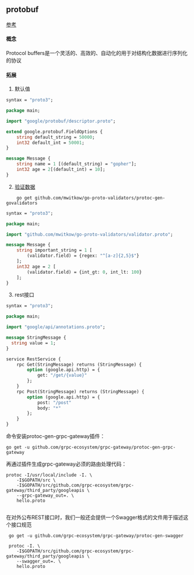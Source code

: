 ## protobuf

[参考](https://github.com/chai2010/advanced-go-programming-book/blob/master/ch4-rpc/ch4-06-grpc-ext.md)

#### 概念

Protocol buffers是一个灵活的、高效的、自动化的用于对结构化数据进行序列化的协议

#### 拓展

1. 默认值

```proto
syntax = "proto3";

package main;

import "google/protobuf/descriptor.proto";

extend google.protobuf.FieldOptions {
	string default_string = 50000;
	int32 default_int = 50001;
}

message Message {
	string name = 1 [(default_string) = "gopher"];
	int32 age = 2[(default_int) = 10];
}
```

2. [验证数据](https://github.com/mwitkow/go-proto-validators)

```shell
    go get github.com/mwitkow/go-proto-validators/protoc-gen-govalidators
```

```proto
syntax = "proto3";

package main;

import "github.com/mwitkow/go-proto-validators/validator.proto";

message Message {
	string important_string = 1 [
		(validator.field) = {regex: "^[a-z]{2,5}$"}
	];
	int32 age = 2 [
		(validator.field) = {int_gt: 0, int_lt: 100}
	];
}

```

3. rest接口

```proto
syntax = "proto3";

package main;

import "google/api/annotations.proto";

message StringMessage {
  string value = 1;
}

service RestService {
	rpc Get(StringMessage) returns (StringMessage) {
		option (google.api.http) = {
			get: "/get/{value}"
		};
	}
	rpc Post(StringMessage) returns (StringMessage) {
		option (google.api.http) = {
			post: "/post"
			body: "*"
		};
	}
}

```

命令安装protoc-gen-grpc-gateway插件：

```shell
go get -u github.com/grpc-ecosystem/grpc-gateway/protoc-gen-grpc-gateway

```
再通过插件生成grpc-gateway必须的路由处理代码：

```shell
protoc -I/usr/local/include -I. \
	-I$GOPATH/src \
	-I$GOPATH/src/github.com/grpc-ecosystem/grpc-gateway/third_party/googleapis \
	--grpc-gateway_out=. \
	hello.proto
	
```
在对外公布REST接口时，我们一般还会提供一个Swagger格式的文件用于描述这个接口规范

```shell
 go get -u github.com/grpc-ecosystem/grpc-gateway/protoc-gen-swagger

 protoc -I. \
	-I$GOPATH/src/github.com/grpc-ecosystem/grpc-gateway/third_party/googleapis \
	--swagger_out=. \
	hello.proto
	
```